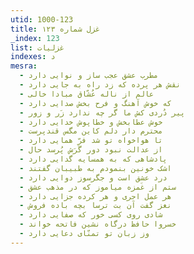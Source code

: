 ```yaml
---
utid: 1000-123
title: غزل شماره ۱۲۳
_index: 123
list: غزلیات
indexes: د
mesra:
  - مطرب عشق عجب ساز و نوایی دارد
  - نقش هر پرده که زد راه به جایی دارد
  - عالم از ناله عُشّاق مبادا خالی
  - که خوش آهنگ و فرح بخش صدایی دارد
  - پیر دُردی کش ما گر چه ندارد زَر و زور
  - خوش عطابخش و خطاپوش خدایی دارد
  - محترم دار دلم کاین مگس قندپرست
  - تا هواخواه تو شد فرّ همایی دارد
  - از عدالت نبود دور گَرَش پُرسد حال
  - پادشاهی که به همسایه گدایی دارد
  - اشک خونین بنمودم به طبیبان گفتند
  - درد عشق است و جگرسوز دوایی دارد
  - ستم از غَمزه میاموز که در مذهب عشق
  - هر عمل اجری و هر کرده جزایی دارد
  - نغز گفت آن بت ترسا بچه باده فروش
  - شادی روی کسی خور که صفایی دارد
  - خسروا حافظ درگاه نشین فاتحه خواند
  - وز زبان تو تمنّای دعایی دارد
---
```

